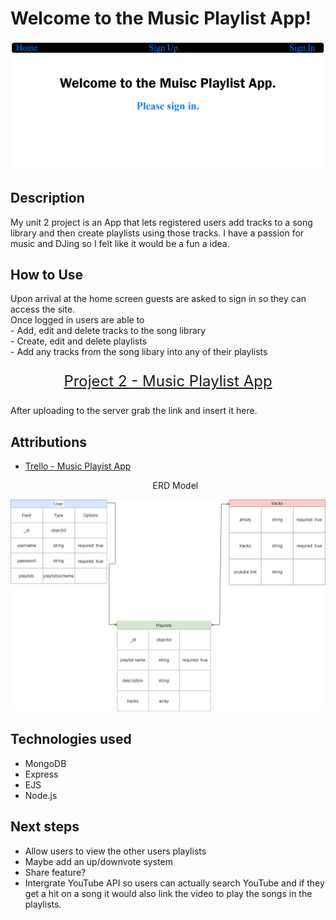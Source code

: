 # Welcome to the Music Playlist App!

<img src="Assets/Images/Unit 2 project guest welcome page.png" alt="welcome page">

## Description

My unit 2 project is an App that lets registered users add tracks to a song library and then create playlists using those tracks. I have a passion for music and DJing so I felt like it would be a fun a idea.

## How to Use

Upon arrival at the home screen guests are asked to sign in so they can access the site.
<br> Once logged in users are able to
<br>- Add, edit and delete tracks to the song library
<br>- Create, edit and delete playlists
<br>- Add any tracks from the song libary into any of their playlists

<p align="center" style="font-size: 24px;">
  <a href="https://onlypros.github.io/war-card-game/" style="color:light blue; text-decoration:underline;">Project 2 - Music Playlist App</a>
</p> 
After uploading to the server grab the link and insert it here.

## Attributions

- <a href="https://trello.com/b/NUjOT7zS/music-playlist-app" style="color:light blue; text-decoration:underline;">Trello - Music Playist App</a>
<br> <p align="center">ERD Model</a><br>
<img src="Assets/Images/Unit 2 Project.jpg" alt="ERD Image">

## Technologies used

- MongoDB
- Express
- EJS
- Node.js

## Next steps

- Allow users to view the other users playlists
- Maybe add an up/downvote system
- Share feature?
- Intergrate YouTube API so users can actually search YouTube and if they get a hit on a song it would also link the video to play the songs in the playlists.